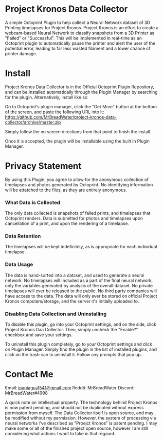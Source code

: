 # Project Kronos Data Collector
A simple Octoprint Plugin to help collect a Neural Network dataset of 3D Printing timelapses for Project Kronos. Project Kronos is an effort to create a webcam-based Neural Network to classify snapshots from a 3D Printer as "Failed" or "Successful". This will be implemented in real-time as an Octoprint plugin to automatically pause the printer and alert the user of the potential error, leading to far less wasted filament and a lower chance of printer damage.

# Install
Project Kronos Data Collector is in the Official Octoprint Plugin Repository, and can be installed automatically through the Plugin Manager by searching for the plugin. Alternatively, install like so:

Go to Octoprint's plugin manager, click the "Get More" button at the bottom of the screen, and paste the following URL into it: https://github.com/MrBreadWater/project-kronos-data-collector/archive/master.zip

Simply follow the on screen directions from that point to finish the install.

Once it is accepted, the plugin will be installable using the built in Plugin Manager.
<br>
# Privacy Statement

By using this Plugin, you agree to allow for the anonymous collection of timelapses and photos generated by Octoprint. No identifying information will be attatched to the files, as they are entirely anonymous.

### What Data is Collected

The only data collected is snapshots of failed prints, and timelapses that Octoprint renders. Data is submitted for photos and timelapses upon cancellation of a print, and upon the rendering of a timelapse.

### Data Retention

The timelapses will be kept indefinitely, as is appropriate for each individual timelapse.

### Data Usage

The data is hand-sorted into a dataset, and used to generate a neural network. No timelapses will included as a part of the final neural network, only the variables generated by analysis of the overall dataset. No private timelapses will ever be released to the public. No third party companies will have access to the data. The data will only ever be stored on official Project Kronos computers/storage, and the server it's initially uploaded to.

### Disabling Data Collection and Uninstalling

To disable this plugin, go into your Octoprint settings, and on the side, click Project Kronos Daa Collector. Then, simply uncheck the "Enable?" checkbox and save your settings. 

To uninstall this plugin completely, go to your Octoprint settings and click on Plugin Manager. Simply find the plugin in the list of installed plugins, and click on the trash can to uninstall it. Follow any prompts that pop up.

# Contact Me

Email: jpaniagua1541@gmail.com
Reddit: MrBreadWater
Discord: MrBreadWater#4998


A quick note on intellectual property. The technology behind Project Kronos is now patent pending, and should not be duplicated without express permission from myself. The Data Collector itself is open source, and may be modified without my permission. However, the system of processing via neural networks I've described as "Proejct Kronos" is patent pending. I may make some or all of the finished project open source, however I am still considering what actions I want to take in that regaurd.
